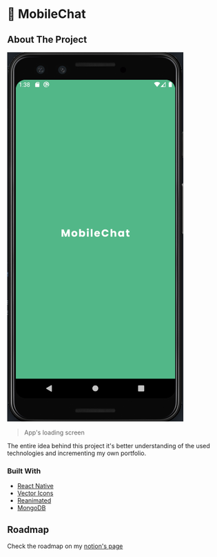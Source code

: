 # :iphone: MobileChat

## About The Project

<img src="./.github/mobilechatexample.png">

> App's loading screen

The entire idea behind this project it's better understanding of the used technologies and incrementing my own portfolio.

### Built With

* [React Native](https://reactnative.dev/)
* [Vector Icons](https://github.com/oblador/react-native-vector-icons)
* [Reanimated](https://docs.swmansion.com/react-native-reanimated/)
* [MongoDB](https://www.mongodb.com/)

## Roadmap

Check the roadmap on my [notion's page](https://wheat-titanium-222.notion.site/f2d1f5c1a1364067bc8c7393f50d203f?v=33efcdc44673458caa13686794218839)